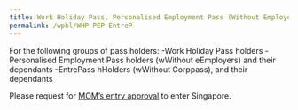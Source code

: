 ```yaml
---
title: Work Holiday Pass, Personalised Employment Pass (Without Employers), EntrePass Holders (Without Corppass), and Their Dependants
permalink: /wphl/WHP-PEP-EntreP
---
```

For the following groups of pass holders:
-Work Holiday Pass holders
-Personalised Employment Pass holders (wWithout eEmployers) and their dependants
-EntrePass hHolders (wWithout Corppass), and their dependants
	
Please request for [MOM’s entry approval](https://www.mom.gov.sg/covid-19/how-to-bring-pass-holders-into-singapore) to enter Singapore. 

